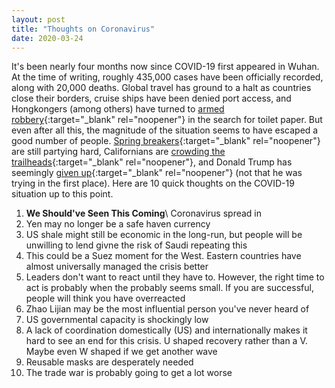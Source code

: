 ```yaml
---
layout: post
title: "Thoughts on Coronavirus"
date: 2020-03-24
---
```


It\'s been nearly four months now since COVID-19 first appeared in Wuhan. At the time of writing, roughly 435,000 cases have been officially recorded, along with 20,000 deaths. Global travel has ground to a halt as countries close their borders, cruise ships have been denied port access, and Hongkongers (among others) have turned to [armed robbery](https://www.scmp.com/news/hong-kong/law-and-crime/article/3050907/armed-gang-steals-hk1000-toilet-paper-coronavirus){:target="_blank" rel="noopener"} in the search for toilet paper. But even after all this, the magnitude of the situation seems to have escaped a good number of people. [Spring breakers](https://www.usatoday.com/story/travel/destinations/2020/03/19/spring-break-beaches-florida-look-packed-despite-coronavirus-spread/2873248001/){:target="_blank" rel="noopener"} are still partying hard, Californians are [crowding the trailheads](https://www.wsj.com/articles/no-californians-sheltering-in-place-doesnt-include-hiking-in-crowds-11585065557){:target="_blank" rel="noopener"}, and Donald Trump has seemingly [given up](https://twitter.com/realDonaldTrump/status/1241935285916782593/){:target="_blank" rel="noopener"} (not that he was trying in the first place). Here are 10 quick thoughts on the COVID-19 situation up to this point.

1. **We Should've Seen This Coming**\ Coronavirus spread in 
2. Yen may no longer be a safe haven currency
3. US shale might still be economic in the long-run, but people will be unwilling to lend givne the risk of Saudi repeating this
4. This could be a Suez moment for the West. Eastern countries have almost universally managed the crisis better
5. Leaders don't want to react until they have to. However, the right time to act is probably when the probably seems small. If you are successful, people will think you have overreacted
6. Zhao Lijian may be the most influential person you've never heard of
7. US governmental capacity is shockingly low
8. A lack of coordination domestically (US) and internationally makes it hard to see an end for this crisis. U shaped recovery rather than a V. Maybe even W shaped if we get another wave
9. Reusable masks are desperately needed
10. The trade war is probably going to get a lot worse
